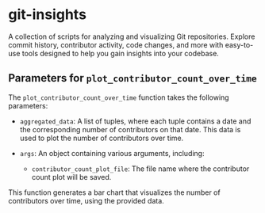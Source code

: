 # git-insights
A collection of scripts for analyzing and visualizing Git repositories. Explore commit history, contributor activity, code changes, and more with easy-to-use tools designed to help you gain insights into your codebase.

## Parameters for `plot_contributor_count_over_time`

The `plot_contributor_count_over_time` function takes the following parameters:

- `aggregated_data`: A list of tuples, where each tuple contains a date and the corresponding number of contributors on that date. This data is used to plot the number of contributors over time.

- `args`: An object containing various arguments, including:
  - `contributor_count_plot_file`: The file name where the contributor count plot will be saved.

This function generates a bar chart that visualizes the number of contributors over time, using the provided data.
